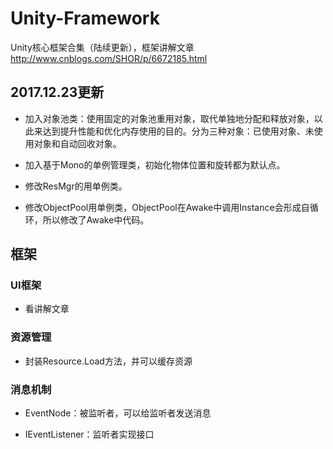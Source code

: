# Unity-Framework
Unity核心框架合集（陆续更新），框架讲解文章 http://www.cnblogs.com/SHOR/p/6672185.html

## 2017.12.23更新
* 加入对象池类：使用固定的对象池重用对象，取代单独地分配和释放对象，以此来达到提升性能和优化内存使用的目的。分为三种对象：已使用对象、未使用对象和自动回收对象。

* 加入基于Mono的单例管理类，初始化物体位置和旋转都为默认点。
* 修改ResMgr的用单例类。
* 修改ObjectPool用单例类，ObjectPool在Awake中调用Instance会形成自循环，所以修改了Awake中代码。

## 框架
### UI框架
* 看讲解文章

### 资源管理
* 封装Resource.Load方法，并可以缓存资源

### 消息机制
* EventNode：被监听者，可以给监听者发送消息
  
* IEventListener：监听者实现接口
